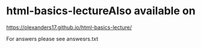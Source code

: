 # html-basics-lectureAlso available on

https://olexanders17.github.io/html-basics-lecture/

For answers please see answesrs.txt
